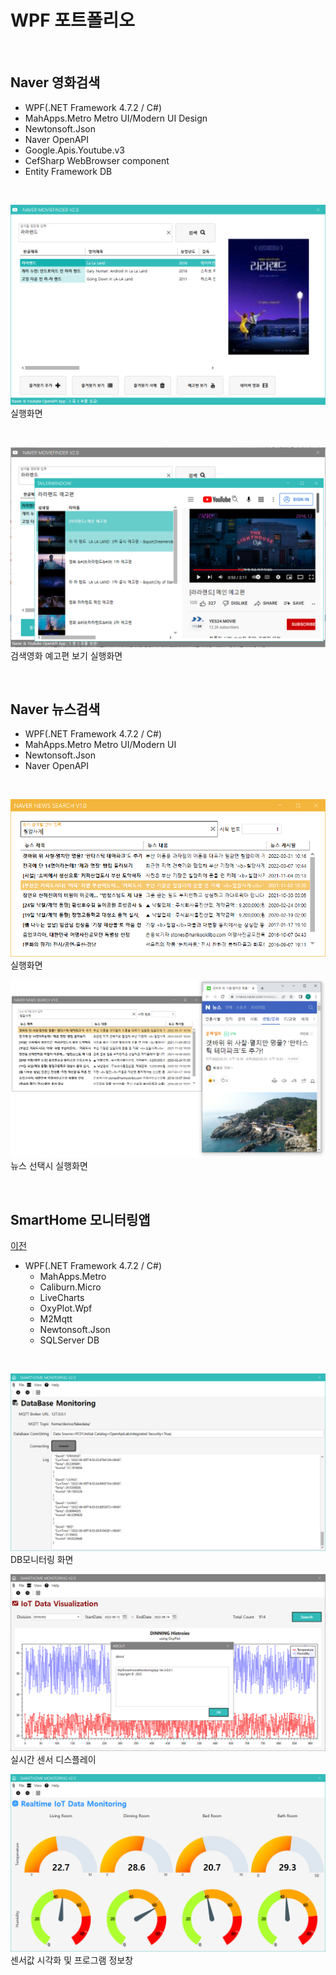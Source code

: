 # WPF 포트폴리오

<br/>

## Naver 영화검색
- WPF(.NET Framework 4.7.2 / C#)
 - MahApps.Metro Metro UI/Modern UI Design
 - Newtonsoft.Json
 - Naver OpenAPI
 - Google.Apis.Youtube.v3
 - CefSharp WebBrowser component 
 - Entity Framework DB

<br/>

![NaverMovieFinder](https://github.com/yun10002/StudyWpf/blob/main/capture/lalaland.png?raw=true)
실행화면

<br/>

![YoutubePlay](https://github.com/yun10002/StudyWpf/blob/main/capture/youtube_trailer.png?raw=true)
검색영화 예고편 보기 실행화면

<br/>

## Naver 뉴스검색
- WPF(.NET Framework 4.7.2 / C#)
 - MahApps.Metro Metro UI/Modern UI
 - Newtonsoft.Json
 - Naver OpenAPI

<br/>

![NaverNewsSearch](https://github.com/yun10002/StudyWpf/blob/main/capture/naver_newsSearch.PNG?raw=true)<br>실행화면

![NaverNewsSearch](https://github.com/yun10002/StudyWpf/blob/main/capture/naver_newSearch2.PNG?raw=true)
뉴스 선택시 실행화면

<br/>

## SmartHome 모니터링앱
[이전](https://github/yun10002/StudyWpf)
- WPF(.NET Framework 4.7.2 / C#)
  - MahApps.Metro
  - Caliburn.Micro
  - LiveCharts
  - OxyPlot.Wpf
  - M2Mqtt
  - Newtonsoft.Json
  - SQLServer DB

<br/>

![SmartHomeMonitoring](https://github.com/yun10002/StudyWpf/blob/main/capture/DB_monitoring.png?raw=true)
DB모니터링 화면

![RealtimeView](https://raw.githubusercontent.com/yun10002/StudyWpf/main/capture/history.png)
실시간 센서 디스플레이

![HistoryView](https://raw.githubusercontent.com/yun10002/StudyWpf/main/capture/realtime.png)
센서값 시각화 및 프로그램 정보창
